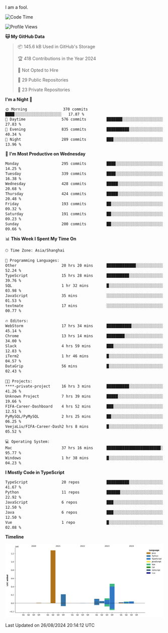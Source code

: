 I am a fool.

<!--START_SECTION:waka-->
![Code Time](http://img.shields.io/badge/Code%20Time-1%2C723%20hrs%2030%20mins-blue)

![Profile Views](http://img.shields.io/badge/Profile%20Views-3-blue)

**🐱 My GitHub Data** 

> 📦 145.6 kB Used in GitHub's Storage 
 > 
> 🏆 418 Contributions in the Year 2024
 > 
> 🚫 Not Opted to Hire
 > 
> 📜 29 Public Repositories 
 > 
> 🔑 23 Private Repositories 
 > 
**I'm a Night 🦉** 

```text
🌞 Morning                370 commits         ████░░░░░░░░░░░░░░░░░░░░░   17.87 % 
🌆 Daytime                576 commits         ███████░░░░░░░░░░░░░░░░░░   27.83 % 
🌃 Evening                835 commits         ██████████░░░░░░░░░░░░░░░   40.34 % 
🌙 Night                  289 commits         ███░░░░░░░░░░░░░░░░░░░░░░   13.96 % 
```
📅 **I'm Most Productive on Wednesday** 

```text
Monday                   295 commits         ████░░░░░░░░░░░░░░░░░░░░░   14.25 % 
Tuesday                  339 commits         ████░░░░░░░░░░░░░░░░░░░░░   16.38 % 
Wednesday                428 commits         █████░░░░░░░░░░░░░░░░░░░░   20.68 % 
Thursday                 424 commits         █████░░░░░░░░░░░░░░░░░░░░   20.48 % 
Friday                   193 commits         ██░░░░░░░░░░░░░░░░░░░░░░░   09.32 % 
Saturday                 191 commits         ██░░░░░░░░░░░░░░░░░░░░░░░   09.23 % 
Sunday                   200 commits         ██░░░░░░░░░░░░░░░░░░░░░░░   09.66 % 
```


📊 **This Week I Spent My Time On** 

```text
🕑︎ Time Zone: Asia/Shanghai

💬 Programming Languages: 
Other                    20 hrs 20 mins      █████████████░░░░░░░░░░░░   52.24 % 
TypeScript               15 hrs 28 mins      ██████████░░░░░░░░░░░░░░░   39.76 % 
SQL                      1 hr 32 mins        █░░░░░░░░░░░░░░░░░░░░░░░░   03.98 % 
JavaScript               35 mins             ░░░░░░░░░░░░░░░░░░░░░░░░░   01.53 % 
textmate                 17 mins             ░░░░░░░░░░░░░░░░░░░░░░░░░   00.77 % 

🔥 Editors: 
WebStorm                 17 hrs 34 mins      ███████████░░░░░░░░░░░░░░   45.14 % 
Chrome                   13 hrs 14 mins      ████████░░░░░░░░░░░░░░░░░   34.00 % 
Slack                    4 hrs 59 mins       ███░░░░░░░░░░░░░░░░░░░░░░   12.83 % 
iTerm2                   1 hr 46 mins        █░░░░░░░░░░░░░░░░░░░░░░░░   04.57 % 
DataGrip                 56 mins             █░░░░░░░░░░░░░░░░░░░░░░░░   02.43 % 

🐱‍💻 Projects: 
****-private-project     16 hrs 3 mins       ██████████░░░░░░░░░░░░░░░   41.26 % 
Unknown Project          7 hrs 39 mins       █████░░░░░░░░░░░░░░░░░░░░   19.66 % 
FIFA-Career-Dashboard    4 hrs 52 mins       ███░░░░░░░░░░░░░░░░░░░░░░   12.51 % 
PyMySQL/PyMySQL          2 hrs 25 mins       ██░░░░░░░░░░░░░░░░░░░░░░░   06.25 % 
VeejaLiu/FIFA-Career-Dash2 hrs 8 mins        █░░░░░░░░░░░░░░░░░░░░░░░░   05.52 % 

💻 Operating System: 
Mac                      37 hrs 16 mins      ████████████████████████░   95.77 % 
Windows                  1 hr 38 mins        █░░░░░░░░░░░░░░░░░░░░░░░░   04.23 % 
```

**I Mostly Code in TypeScript** 

```text
TypeScript               20 repos            ██████████░░░░░░░░░░░░░░░   41.67 % 
Python                   11 repos            ██████░░░░░░░░░░░░░░░░░░░   22.92 % 
JavaScript               6 repos             ███░░░░░░░░░░░░░░░░░░░░░░   12.50 % 
Java                     6 repos             ███░░░░░░░░░░░░░░░░░░░░░░   12.50 % 
Vue                      1 repo              █░░░░░░░░░░░░░░░░░░░░░░░░   02.08 % 
```



**Timeline**

![Lines of Code chart](https://raw.githubusercontent.com/VeejaLiu/VeejaLiu/master/assets/bar_graph.png)


 Last Updated on 26/08/2024 20:14:12 UTC
<!--END_SECTION:waka-->
